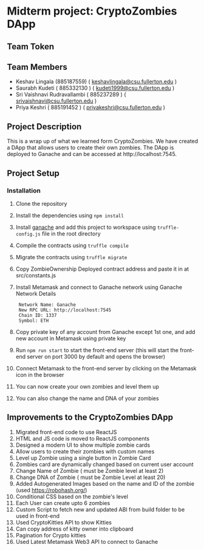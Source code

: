 # Midterm project: CryptoZombies DApp

## Team Token

## Team Members

* Keshav Lingala (885187559) ( keshavlingala@csu.fullerton.edu )
* Saurabh Kudeti ( 885332130 ) ( kudeti1999@csu.fullerton.edu )
* Sri Vaishnavi Rudravallambi ( 885237289 ) ( srivaishnavi@csu.fullerton.edu )
* Priya Keshri ( 885191452 ) ( priyakeshri@csu.fullerton.edu )

## Project Description

This is a wrap up of what we learned form CryptoZombies. We have created a DApp that allows users to create their own
zombies. The DApp is deployed to Ganache and can be accessed at http://localhost:7545.

## Project Setup

### Installation

1. Clone the repository
2. Install the dependencies using `npm install`
3. Install [ganache](https://trufflesuite.com/ganache/) and add this project to workspace using `truffle-config.js` file
   in the root directory
4. Compile the contracts using `truffle compile`
5. Migrate the contracts using `truffle migrate`
6. Copy ZombieOwnership Deployed contract address and paste it in at src/constants.js
7. Install Metamask and connect to Ganache network using Ganache Network Details

        Network Name: Ganache
        New RPC URL: http://localhost:7545 
        Chain ID: 1337 
        Symbol: ETH

8. Copy private key of any account from Ganache except 1st one, and add new account in Metamask using private key
9. Run `npm run start` to start the front-end server (this will start the front-end server on port 3000 by default and
   opens the browser)
10. Connect Metamask to the front-end server by clicking on the Metamask icon in the browser
11. You can now create your own zombies and level them up
12. You can also change the name and DNA of your zombies

## Improvements to the CryptoZombies DApp

1. Migrated front-end code to use ReactJS
2. HTML and JS code is moved to ReactJS components
3. Designed a modern UI to show multiple zombie cards
4. Allow users to create their zombies with custom names
5. Level up Zombie using a single button in Zombie Card
6. Zombies card are dynamically changed based on current user account
7. Change Name of Zombie ( must be Zombie level at least 2)
8. Change DNA of Zombie ( must be Zombie Level at least 20)
9. Added Autogenerated Images based on the name and ID of the zombie (used https://robohash.org/)
10. Conditional CSS based on the zombie's level 
11. Each User can create upto 6 zombies
12. Custom Script to fetch new and updated ABI from build folder to be used in front-end
13. Used CryptoKitties API to show Kitties
14. Can copy address of kitty owner into clipboard
15. Pagination for Crypto kitties
16. Used Latest Metamask Web3 API to connect to Ganache
